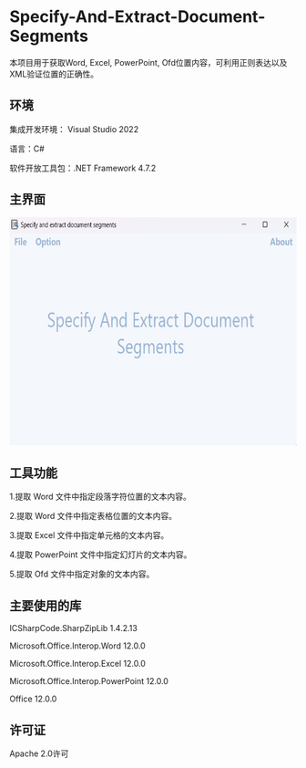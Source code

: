 # Specify-And-Extract-Document-Segments
本项目用于获取Word, Excel, PowerPoint, Ofd位置内容，可利用正则表达以及XML验证位置的正确性。

## 环境
集成开发环境： Visual Studio 2022

语言：C#

软件开放工具包：.NET Framework 4.7.2

## 主界面
<p align="center">
  <img width="640" height="400" src="/doc/img/主界面.png">
</p>

## 工具功能
1.提取 Word 文件中指定段落字符位置的文本内容。

2.提取 Word 文件中指定表格位置的文本内容。

3.提取 Excel 文件中指定单元格的文本内容。

4.提取 PowerPoint 文件中指定幻灯片的文本内容。

5.提取 Ofd 文件中指定对象的文本内容。

## 主要使用的库
ICSharpCode.SharpZipLib 1.4.2.13

Microsoft.Office.Interop.Word 12.0.0

Microsoft.Office.Interop.Excel 12.0.0

Microsoft.Office.Interop.PowerPoint 12.0.0

Office 12.0.0

## 许可证
Apache 2.0许可
